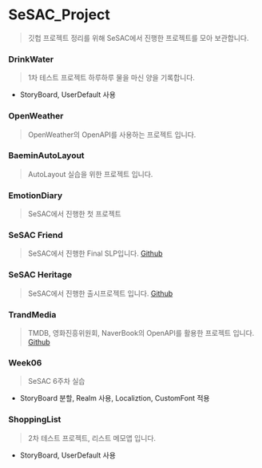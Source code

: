 # SeSAC_Project
> 깃헙 프로젝트 정리를 위해 SeSAC에서 진행한 프로젝트를 모아 보관합니다.

### DrinkWater
> 1차 테스트 프로젝트 하루하루 물을 마신 양을 기록합니다.
* StoryBoard, UserDefault 사용
    
### OpenWeather
> OpenWeather의 OpenAPI를 사용하는 프로젝트 입니다.
    
### BaeminAutoLayout
> AutoLayout 실습을 위한 프로젝트 입니다.
    
### EmotionDiary
> SeSAC에서 진행한 첫 프로젝트
    
### SeSAC Friend
> SeSAC에서 진행한 Final SLP입니다.
[Github](https://github.com/teiresias22/SeSACFriend.git)
    
### SeSAC Heritage
> SeSAC에서 진행한 출시프로젝트 입니다.
[Github](https://github.com/teiresias22/SeSAC.Heritage.git)
    
### TrandMedia
> TMDB, 영화진흥위원회, NaverBook의 OpenAPI를 활용한 프로젝트 입니다.
[Github](https://github.com/teiresias22/SeSAC.TrandMedia.git)
    
### Week06
> SeSAC 6주차 실습
* StoryBoard 분할, Realm 사용, Localiztion, CustomFont 적용
    
### ShoppingList
> 2차 테스트 프로젝트, 리스트 메모앱 입니다.
* StoryBoard, UserDefault 사용
